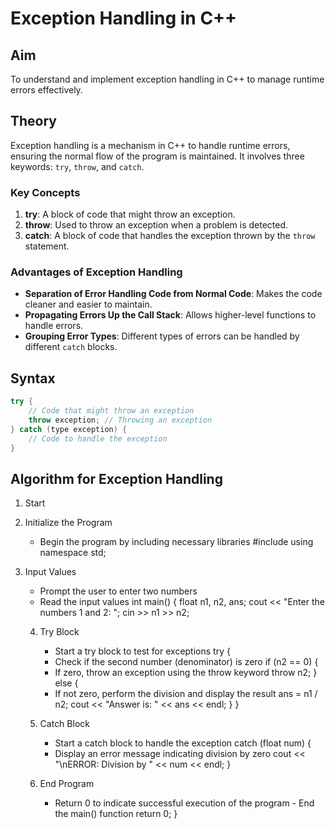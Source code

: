 # Exception Handling in C++

## Aim
To understand and implement exception handling in C++ to manage runtime errors effectively.

## Theory
Exception handling is a mechanism in C++ to handle runtime errors, ensuring the normal flow of the program is maintained. It involves three keywords: `try`, `throw`, and `catch`.

### Key Concepts
1. **try**: A block of code that might throw an exception.
2. **throw**: Used to throw an exception when a problem is detected.
3. **catch**: A block of code that handles the exception thrown by the `throw` statement.

### Advantages of Exception Handling
- **Separation of Error Handling Code from Normal Code**: Makes the code cleaner and easier to maintain.
- **Propagating Errors Up the Call Stack**: Allows higher-level functions to handle errors.
- **Grouping Error Types**: Different types of errors can be handled by different `catch` blocks.

## Syntax
```cpp
try {
    // Code that might throw an exception
    throw exception; // Throwing an exception
} catch (type exception) {
    // Code to handle the exception
}
```
## Algorithm for Exception Handling

1. Start

2. Initialize the Program
   - Begin the program by including necessary libraries
#include <iostream>
using namespace std;

3. Input Values
    - Prompt the user to enter two numbers
    - Read the input values
int main() {
    float n1, n2, ans;
    cout << "Enter the numbers 1 and 2: ";
    cin >> n1 >> n2;

     4. Try Block
        - Start a try block to test for exceptions
    try {
         - Check if the second number (denominator) is zero
        if (n2 == 0) {
         - If zero, throw an exception using the throw keyword
            throw n2;
        } else {
        - If not zero, perform the division and display the result
            ans = n1 / n2;
            cout << "Answer is: " << ans << endl;
        }
    }
     5. Catch Block
          - Start a catch block to handle the exception
    catch (float num) {
          - Display an error message indicating division by zero
        cout << "\nERROR: Division by " << num << endl;
    }

     6. End Program
        - Return 0 to indicate successful execution of the program
       - End the main() function
    return 0;
}

